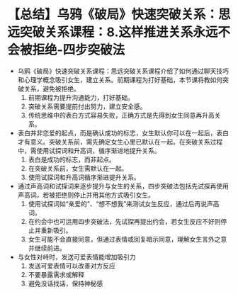# 【总结】乌鸦《破局》快速突破关系：思远突破关系课程：8.这样推进关系永远不会被拒绝-四步突破法

-   乌鸦《破局》快速突破关系课程：思远突破关系课程介绍了如何通过聊天技巧和心理学概念吸引女生，建立关系。前期课程为打好基础，本节课将教如何突破关系，避免被拒绝。
    1.  前期课程为提升沟通能力，打好基础。
    2.  突破关系需要提前付出努力，建立安全感。
    3.  传统思维中的表白方式容易失败，正确方式是先得到女生同意再升高关系。
-   表白并非恋爱的起点，而是确认成功的标志，女生默认你可以在一起后，表白才有意义。突破关系前，需先确定女生心里已默认在一起。在突破关系过程中，需使用试探词和升高词，循序渐进地提升关系。
    1.  表白是成功的标志，而非起点。
    2.  在突破关系前，女生需默认在一起。
    3.  使用试探词和升高词循序渐进提升关系。
-   通过声高词和试探词来逐步提升与女生的关系，四步突破法包括先试探再使用声高词，若被拒绝则停止并用其他方式吸引女生。
    1.  使用试探词如“亲爱的”、“想不想我”来测试女生反应，通过后再说声高词。
    2.  在约会中也可运用四步突破法，先试探再提出约会，若女生反应不好则停止并重新吸引。
    3.  女生可能不会直接同意，但通过表情或回复暗示同意，理解女生言外之意并继续前进。
-   与女性对峙时，发送可爱表情能增加吸引力
    1.  发送可爱表情可以改善对方反应
    2.  不要暴露需求或解释
    3.  避免没话找话，保持神秘感